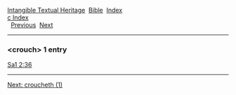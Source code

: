 [Intangible Textual Heritage](../../index)  [Bible](../index) 
[Index](index)   
[c Index](_c_)  
  [Previous](c02717)  [Next](c02719) 

------------------------------------------------------------------------

### &lt;crouch&gt; 1 entry

[Sa1 2:36](../kjv/sa1002.htm#036)  

------------------------------------------------------------------------

[Next: croucheth (1)](c02719)
